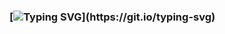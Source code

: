 ### [![Typing SVG](https://readme-typing-svg.demolab.com?font=Fira+Code&pause=1000&color=B813F7&width=500&height=100&lines=Hello%2C+all!;Hello%2C+all!+Let+me+introduce+myself.+My+name+is+Nick+and+I+began+my+difficult+way+to+intersting+world+of+Frontend+Development!;+I+code+with%3A+CSS%2C+HTML%2C+JS%2C+React.)](https://git.io/typing-svg)

<!--
**Thelifestyle88/Thelifestyle88** is a ✨ _special_ ✨ repository because its `README.md` (this file) appears on your GitHub profile.

Here are some ideas to get you started:

- 🔭 I’m currently working on ...
- 🌱 I’m currently learning ...
- 👯 I’m looking to collaborate on ...
- 🤔 I’m looking for help with ...
- 💬 Ask me about ...
- 📫 How to reach me: ...
- 😄 Pronouns: ...
- ⚡ Fun fact: ...
-->
